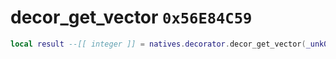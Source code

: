# decor_get_vector `0x56E84C59`

```lua
local result --[[ integer ]] = natives.decorator.decor_get_vector(_unk0 --[[ integer ]], _unk1 --[[ integer ]], _unk2 --[[ integer ]])
```